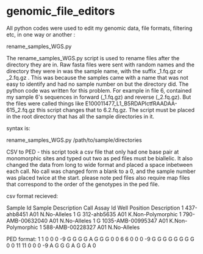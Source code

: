# genomic_file_editors
All python codes were used to edit my genomic data, file formats, filtering etc, in one way or another :

rename_samples_WGS.py

The rename_samples_WGS.py script is used to rename files after the directory they are in. Raw fasta files were sent with random names and the directory they were in was the sample name, with the suffix _1.fq.gz or _2.fq.gz . This was because the samples came with a name that was not easy to identify and had no sample number on but the directory did.
The python code was written for this problem. For example in file 6, contained my sample 6's sequences in forward (_1.fq.gz) and reverse (_2.fq.gz). 
 But the files were called things like E100011477_L1_B5RDAPIctfRAADAA-615_2.fq.gz this script changes that to 6.2.fq.gz.
 The script must be placed in the root directory that has all the sample directories in it.
 
 syntax is:
 
 rename_samples_WGS.py /path/to/sample/directories

CSV to PED - 
this script took a csv file that only had one base pair at monomorphic sites and typed out two as ped files must be biallelic. It also changed the data from long to wide format and placed a space inbetween each call. No call was changed form a blank to a 0, and the sample number was placed twice at the start. please note ped files also require map files that correspond to the order of the genotypes in the ped file. 

csv format recieved:

Sample Id	Sample Description	Call	Assay Id	Well Position	Description
1	 		437-ahb8451	A01	N.No-Alleles
1	 	G	312-ahb5635	A01	K.Non-Polymorphic
1	 		790-AMB-00632040	A01	N.No-Alleles
1	 	G	1035-AMB-00995347	A01	K.Non-Polymorphic
1	 		588-AMB-00228327	A01	N.No-Alleles

PED format:
1 1 0 0 0 -9 G G G G A G G G 0 0
6 6 0 0 0 -9 G G G G G G G G 0 0
11 11 0 0 0 -9 A G G G A G G A 0
